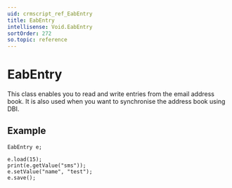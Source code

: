 ```yaml
---
uid: crmscript_ref_EabEntry
title: EabEntry
intellisense: Void.EabEntry
sortOrder: 272
so.topic: reference
---
```


# EabEntry

This class enables you to read and write entries from the email address book. It is also used when you want to synchronise the address book using DBI.

## Example

    EabEntry e;
    
    e.load(15);
    print(e.getValue("sms"));
    e.setValue("name", "test");
    e.save();
